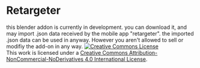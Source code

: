 # Retargeter


this blender addon is currently in development. you can download it, and may import .json data received by the mobile app "retargeter".
the imported .json data can be used in anyway. However you aren't allowed to sell or modifiy the add-on in any way.
<a rel="license" href="http://creativecommons.org/licenses/by-nc-nd/4.0/"><img alt="Creative Commons License" style="border-width:0" src="https://i.creativecommons.org/l/by-nc-nd/4.0/88x31.png" /></a><br />This work is licensed under a <a rel="license" href="http://creativecommons.org/licenses/by-nc-nd/4.0/">Creative Commons Attribution-NonCommercial-NoDerivatives 4.0 International License</a>.
